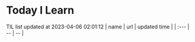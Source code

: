 # Today I Learn 
TIL list updated at 2023-04-06 02:01:12
| name | url | updated time |
| :--- | -- | -- |
